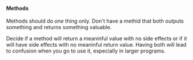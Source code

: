 #### Methods
Methods should do _one_ thing only. Don't have a methid that both outputs something and returns
something valuable. 

Decide if a method will return a meaninful value with no side effects or if it will have side effects with no meaninful return value. Having both will lead to confusion when you go to use it, especially in larger programs.